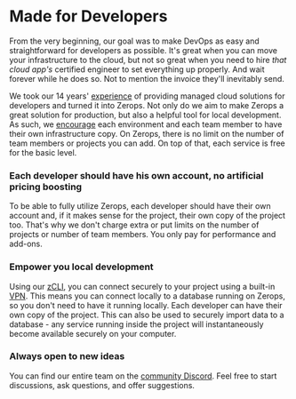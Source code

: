# Made for Developers

From the very beginning, our goal was to make DevOps as easy and straightforward for developers as possible. It's great when you can move your infrastructure to the cloud, but not so great when you need to hire _that cloud app's_ certified engineer to set everything up properly. And wait forever while he does so. Not to mention the invoice they'll inevitably send.

We took our 14 years' [experience](https://vshosting.eu/about) of providing managed cloud solutions for developers and turned it into Zerops. Not only do we aim to make Zerops a great solution for production, but also a helpful tool for local development. As such, we [encourage](/documentation/overview/made-for-developers.html#each-developer-should-have-his-own-account-no-artificial-pricing-boosting) each environment and each team member to have their own infrastructure copy. On Zerops, there is no limit on the number of team members or projects you can add. On top of that, each service is free for the basic level.

### Each developer should have his own account, no artificial pricing boosting

To be able to fully utilize Zerops, each developer should have their own account and, if it makes sense for the project, their own copy of the project too. That's why we don't charge extra or put limits on the number of projects or number of team members. You only pay for performance and add-ons.

### Empower you local development

Using our [zCLI](/documentation/cli/installation-authorization.html#installation), you can connect securely to your project using a built-in [VPN](/documentation/cli/vpn.html). This means you can connect locally to a database running on Zerops, so you don't need to have it running locally. Each developer can have their own copy of the project. This can also be used to securely import data to a database - any service running inside the project will instantaneously become available securely on your computer.

### Always open to new ideas

You can find our entire team on the [community Discord](https://discord.com/invite/WDvCZ54). Feel free to start discussions, ask questions, and offer suggestions.

